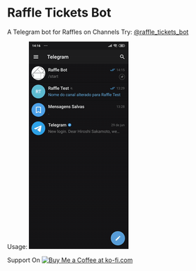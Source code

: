 # Raffle Tickets Bot

A Telegram bot for Raffles on Channels
Try: [@raffle_tickets_bot](https://t.me/raffle_tickets_bot)

Usage:
![Alt Text](https://raw.githubusercontent.com/felipe-negri/raffle-tickets-bot/master/example/ex.gif)

Support On
<a href='https://ko-fi.com/M4M3CVA6' target='_blank'><img height='36' style='border:0px;height:36px;' src='https://cdn.ko-fi.com/cdn/kofi5.png?v=2' border='0' alt='Buy Me a Coffee at ko-fi.com' /></a>
